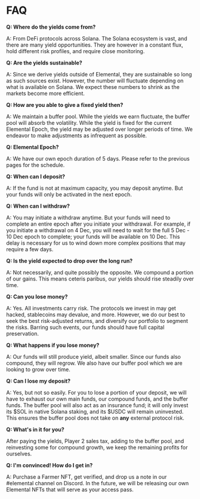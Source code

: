 # FAQ

**Q: Where do the yields come from?**

A: From DeFi protocols across Solana. The Solana ecosystem is vast, and there are many yield opportunities. They are however in a constant flux, hold different risk profiles, and require close monitoring.

**Q: Are the yields sustainable?**

A: Since we derive yields outside of Elemental, they are sustainable so long as such sources exist. However, the number will fluctuate depending on what is available on Solana. We expect these numbers to shrink as the markets become more efficient.

**Q: How are you able to give a fixed yield then?**

A: We maintain a buffer pool. While the yields we earn fluctuate, the buffer pool will absorb the volatility. While the yield is fixed for the current Elemental Epoch, the yield may be adjusted over longer periods of time. We endeavor to make adjustments as infrequent as possible.

**Q: Elemental Epoch?**

A: We have our own epoch duration of 5 days. Please refer to the previous pages for the schedule.

**Q: When can I deposit?**

A: If the fund is not at maximum capacity, you may deposit anytime. But your funds will only be activated in the next epoch.

**Q: When can I withdraw?**

A: You may initiate a withdraw anytime. But your funds will need to complete an entire epoch after you initiate your withdrawal. For example, if you initiate a withdrawal on 4 Dec, you will need to wait for the full 5 Dec - 10 Dec epoch to complete; your funds will be available on 10 Dec. This delay is necessary for us to wind down more complex positions that may require a few days.

**Q: Is the yield expected to drop over the long run?**

A: Not necessarily, and quite possibly the opposite. We compound a portion of our gains. This means ceteris paribus, our yields should rise steadily over time.

**Q: Can you lose money?**

A: Yes. All investments carry risk. The protocols we invest in may get hacked, stablecoins may devalue, and more. However, we do our best to seek the best risk-adjusted returns, and diversify our portfolio to segment the risks. Barring such events, our funds should have full capital preservation.

**Q: What happens if you lose money?**

A: Our funds will still produce yield, albeit smaller. Since our funds also compound, they will regrow. We also have our buffer pool which we are looking to grow over time.

**Q: Can I lose my deposit?**

A: Yes, but not so easily. For you to lose a portion of your deposit, we will have to exhaust our own main funds, our compound funds, and the buffer funds. The buffer pool will also act as an insurance fund; it will only invest its $SOL in native Solana staking, and its $USDC will remain uninvested. This ensures the buffer pool does not take on **any** external protocol risk.

**Q: What's in it for you?**

After paying the yields, Player 2 sales tax, adding to the buffer pool, and reinvesting some for compound growth, we keep the remaining profits for ourselves.

**Q: I'm convinced! How do I get in?**

A: Purchase a Farmer NFT, get verified, and drop us a note in our #elemental channel on Discord. In the future, we will be releasing our own Elemental NFTs that will serve as your access pass.
